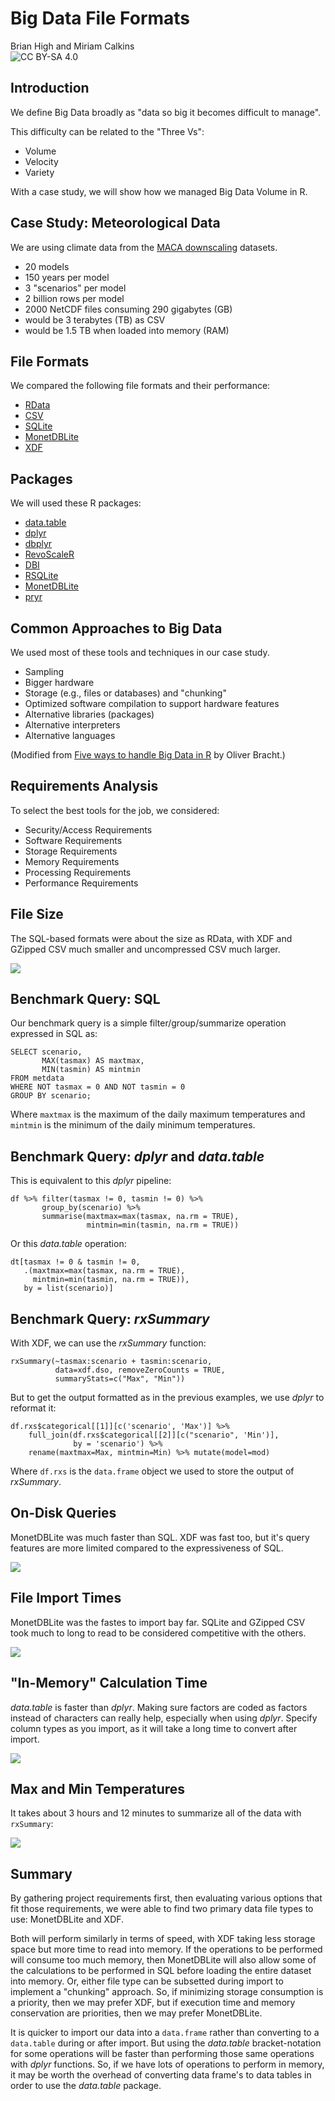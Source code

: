 # Big Data File Formats
Brian High and Miriam Calkins  
![CC BY-SA 4.0](cc_by-sa_4.png)  





## Introduction

We define Big Data broadly as "data so big it becomes difficult to manage".

This difficulty can be related to the "Three Vs":

* Volume
* Velocity
* Variety

With a case study, we will show how we managed Big Data Volume in R.

## Case Study: Meteorological Data

We are using climate data from the 
[MACA downscaling](https://climate.northwestknowledge.net/MACA/) datasets. 

* 20 models
* 150 years per model
* 3 "scenarios" per model
* 2 billion rows per model
* 2000 NetCDF files consuming 290 gigabytes (GB)
* would be 3 terabytes (TB) as CSV
* would be 1.5 TB when loaded into memory (RAM)

## File Formats

We compared the following file formats and their performance:

* [RData](https://stat.ethz.ch/R-manual/R-devel/library/base/html/load.html)
* [CSV](https://en.wikipedia.org/wiki/Comma-separated_values)
* [SQLite](https://en.wikipedia.org/wiki/SQLite)
* [MonetDBLite](https://en.wikipedia.org/wiki/MonetDB)
* [XDF](https://docs.microsoft.com/en-us/machine-learning-server/r/concept-what-is-xdf)

## Packages

We will used these R packages:

* [data.table](https://cran.r-project.org/web/packages/data.table/index.html)
* [dplyr](https://cran.r-project.org/web/packages/dplyr/index.html)
* [dbplyr](https://cran.r-project.org/web/packages/dbplyr/index.html)
* [RevoScaleR](https://docs.microsoft.com/en-us/machine-learning-server/r-reference/revoscaler/revoscaler)
* [DBI](https://cran.r-project.org/web/packages/DBI/index.html)
* [RSQLite](https://cran.r-project.org/web/packages/RSQLite/index.html)
* [MonetDBLite](https://cran.r-project.org/web/packages/MonetDBLite/index.html)
* [pryr](https://cran.r-project.org/web/packages/pryr/index.html)

## Common Approaches to Big Data

We used most of these tools and techniques in our case study.

* Sampling
* Bigger hardware
* Storage (e.g., files or databases) and "chunking"
* Optimized software compilation to support hardware features
* Alternative libraries (packages)
* Alternative interpreters
* Alternative languages

(Modified from [Five ways to handle Big Data in R](https://www.r-bloggers.com/five-ways-to-handle-big-data-in-r/) by Oliver Bracht.)

## Requirements Analysis

To select the best tools for the job, we considered:

* Security/Access Requirements
* Software Requirements
* Storage Requirements
* Memory Requirements
* Processing Requirements
* Performance Requirements

## File Size

The SQL-based formats were about the size as RData, with XDF and GZipped CSV 
much smaller and uncompressed CSV much larger.



![](Big_Data_File_Formats_Slides_files/figure-html/plot_file_size-1.png)<!-- -->

## Benchmark Query: SQL

Our benchmark query is a simple filter/group/summarize operation expressed 
in SQL as:

    SELECT scenario, 
           MAX(tasmax) AS maxtmax, 
           MIN(tasmin) AS mintmin  
    FROM metdata 
    WHERE NOT tasmax = 0 AND NOT tasmin = 0 
    GROUP BY scenario;

Where `maxtmax` is the maximum of the daily maximum temperatures and 
`mintmin` is the minimum of the daily minimum temperatures.

## Benchmark Query: _dplyr_ and _data.table_

This is equivalent to this _dplyr_ pipeline:

    df %>% filter(tasmax != 0, tasmin != 0) %>% 
           group_by(scenario) %>% 
           summarise(maxtmax=max(tasmax, na.rm = TRUE), 
                     mintmin=min(tasmin, na.rm = TRUE))

Or this _data.table_ operation:

    dt[tasmax != 0 & tasmin != 0, 
       .(maxtmax=max(tasmax, na.rm = TRUE), 
         mintmin=min(tasmin, na.rm = TRUE)), 
       by = list(scenario)]

## Benchmark Query: _rxSummary_

With XDF, we can use the _rxSummary_ function: 

    rxSummary(~tasmax:scenario + tasmin:scenario, 
              data=xdf.dso, removeZeroCounts = TRUE, 
              summaryStats=c("Max", "Min"))

But to get the output formatted as in the previous examples, we use _dplyr_ 
to reformat it:

    df.rxs$categorical[[1]][c('scenario', 'Max')] %>% 
        full_join(df.rxs$categorical[[2]][c("scenario", 'Min')],
                  by = 'scenario') %>% 
        rename(maxtmax=Max, mintmin=Min) %>% mutate(model=mod)

Where `df.rxs` is the `data.frame` object we used to store the output of 
_rxSummary_.

## On-Disk Queries

MonetDBLite was much faster than SQL. XDF was fast too, but it's query features 
are more limited compared to the expressiveness of SQL.



![](Big_Data_File_Formats_Slides_files/figure-html/plot_on_disk_query_time-1.png)<!-- -->

## File Import Times

MonetDBLite was the fastes to import bay far. SQLite and GZipped CSV took much 
to long to read to be considered competitive with the others.



![](Big_Data_File_Formats_Slides_files/figure-html/plot_import_time-1.png)<!-- -->

## "In-Memory" Calculation Time

_data.table_ is faster than _dplyr_. Making sure factors are coded as factors 
instead of characters can really help, especially when using _dplyr_. Specify 
column types as you import, as it will take a long time to convert after import.



![](Big_Data_File_Formats_Slides_files/figure-html/plot_calc_time-1.png)<!-- -->

## Max and Min Temperatures

It takes about 3 hours and 12 minutes to summarize all of the data with `rxSummary`:



![](Big_Data_File_Formats_Slides_files/figure-html/max_min_temp-1.png)<!-- -->

## Summary

By gathering project requirements first, then evaluating various options that
fit those requirements, we were able to find two primary data file types to use:
MonetDBLite and XDF. 

Both will perform similarly in terms of speed, with XDF taking less storage 
space but more time to read into memory. If the operations to be performed 
will consume too much memory, then MonetDBLite will also allow some of the 
calculations to be performed in SQL before loading the entire dataset into 
memory. Or, either file type can be subsetted during import to implement a 
"chunking" approach. So, if minimizing storage consumption is a priority, then 
we may prefer XDF, but if execution time and memory conservation are priorities, 
then we may prefer MonetDBLite.

It is quicker to import our data into a `data.frame` rather than converting to 
a `data.table` during or after import. But using the _data.table_ bracket-notation
for some operations will be faster than performing those same operations with 
_dplyr_ functions. So, if we have lots of operations to perform in memory, it 
may be worth the overhead of converting data frame's to data tables in order 
to use the _data.table_ package.
